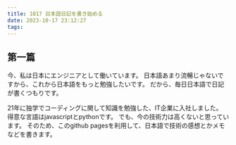 ```yaml
---
title: 1017 日本語日記を書き始める
date: 2023-10-17 23:12:27
tags:
---
```

## 第一篇
今、私は日本にエンジニアとして働いています。
日本語あまり流暢じゃないですから、これから日本語をもっと勉強したいです。
だから、毎日日本語で日記が書くつもりです。

21年に独学でコーディングに関して知識を勉強した、IT企業に入社しました。
得意な言語はjavascriptとpythonです。
でも、今の技術力は高くないと思っています。
そのため、このgithub pagesを利用して、日本語で技術の感想とかメモなどを書きます。

